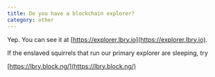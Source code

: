 ```yaml
---
title: Do you have a blockchain explorer?
category: other
---
```


Yep. You can see it at [https://explorer.lbry.io](https://explorer.lbry.io).

If the enslaved squirrels that run our primary explorer are sleeping, try

[https://lbry.block.ng/](https://lbry.block.ng/)

